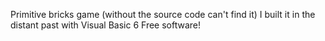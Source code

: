 Primitive bricks game (without the source code can't find it)
I built it in the distant past with Visual Basic 6
Free software!
